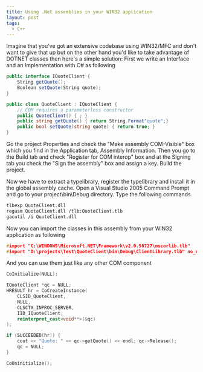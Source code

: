 ```yaml
---
title: Using .Net assemblies in your WIN32 application
layout: post
tags:
  - C++
---
```

Imagine that you've got an extensive codebase using WIN32/MFC and don't want to give that up but on the other hand you'd like to take advantage of DOTNET classes then here's a simple solution: First we write an Interface and an Implementation with C# as following

```csharp
public interface IQuoteClient {
	String getQuote();
	Boolean setQuote(String quote);
}

public class QuoteClient : IQuoteClient {
	// COM requires a parameterless constructor
	public QuoteClient() { ; }
	public string getQuote() { return String.Format"quote";}
	public bool setQuote(string quote) { return true; }
}
```

Go the project Properties and check the "Make assembly COM-Visible" box which you find in the Application tab, Assembly Information. Then you go to the Build tab and check "Register for COM interop" box and at the Signing tab you check the "Sign the assembly" box and assign a key. Build the project.

Now we have to extract a typelibrary, register the typelibrary and install it in the global assembly cache. Open a Visual Studio 2005 Command Prompt and go to your project\bin\Debug directory. Type the following commands

```bash
tlbexp QuoteClient.dll
regasm QuoteClient.dll /tlb:QuoteClient.tlb
gacutil /i QuoteClient.dll
```

Now you can import the classes in this assembly from your WIN32 application as following

```cpp
#import "C:\WINDOWS\Microsoft.NET\Framework\v2.0.50727\mscorlib.tlb"
#import "D:\projects\Test\QuoteClient\bin\Debug\ClientLibrary.tlb" no_namespace named_guids
```

And you can use them just like any other COM component

```cpp
CoInitialize(NULL);

IQuoteClient *qc = NULL;
HRESULT hr = CoCreateInstance(
	CLSID_QuoteClient,
	NULL,
	CLSCTX_INPROC_SERVER,
	IID_IQuoteClient,
	reinterpret_cast<void**>(&qc)
);

if (SUCCEEDED(hr)) {
	cout << "Quote: " << qc->getQuote() << endl; qc->Release();
	qc = NULL;
}

CoUninitialize();
```
